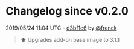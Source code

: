 # Changelog since v0.2.0

2019/05/24 11:04 UTC - [d3bf1c6](https://github.com/hassio-addons/addon-zerotier/commit/d3bf1c6f98c9cb5084e2564eaa17196d7f7d45b6) by [@frenck](https://github.com/frenck)
> :arrow_up: Upgrades add-on base image to 3.1.1 

